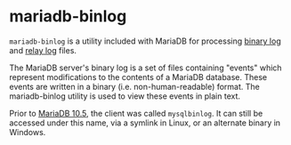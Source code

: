 
# mariadb-binlog

`mariadb-binlog` is a utility included with MariaDB for processing [binary log](../../reference/storage-engines/innodb/binary-log-group-commit-and-innodb-flushing-performance.md) and [relay log](../../server-management/server-monitoring-logs/binary-log/relay-log.md) files.


The MariaDB server's binary log is a set of files containing "events" which
represent modifications to the contents of a MariaDB database. These events are
written in a binary (i.e. non-human-readable) format. The mariadb-binlog utility
is used to view these events in plain text.


Prior to [MariaDB 10.5](../../../release-notes/mariadb-community-server/what-is-mariadb-105.md), the client was called `mysqlbinlog`. It can still be accessed under this name, via a symlink in Linux, or an alternate binary in Windows.

<span></span>
